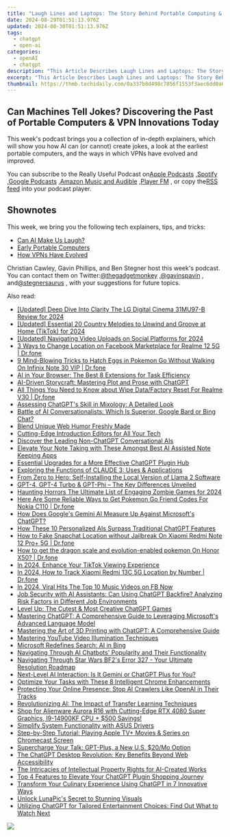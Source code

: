 ```yaml
---
title: "Laugh Lines and Laptops: The Story Behind Portable Computing & AI's Wit"
date: 2024-08-29T01:51:13.976Z
updated: 2024-08-30T01:51:13.976Z
tags:
  - chatgpt
  - open-ai
categories:
  - openAI
  - chatgpt
description: "This Article Describes Laugh Lines and Laptops: The Story Behind Portable Computing & AI's Wit"
excerpt: "This Article Describes Laugh Lines and Laptops: The Story Behind Portable Computing & AI's Wit"
thumbnail: https://thmb.techidaily.com/0a337b8d498c7856f1553f3aec6dd0a0ba10469da4dedfe1c7e2e3409bef7181.jpg
---
```


## Can Machines Tell Jokes? Discovering the Past of Portable Computers & VPN Innovations Today

 This week's podcast brings you a collection of in-depth explainers, which will show you how AI can (or cannot) create jokes, a look at the earliest portable computers, and the ways in which VPNs have evolved and improved.

 You can subscribe to the Really Useful Podcast on[Apple Podcasts](https://podcasts.apple.com/gb/podcast/the-really-useful-podcast/id1437847131?mt=2) ,[Spotify](https://open.spotify.com/show/283gDxLd6OTNEpRq6tN7ha) ,[Google Podcasts](https://www.google.com/podcasts?feed=aHR0cHM6Ly9hbmNob3IuZm0vcy8zMWJlNDcwL3BvZGNhc3QvcnNz) ,[Amazon Music and Audible](https://music.amazon.co.uk/podcasts/20ab73d4-5da2-46c7-a17f-dc6eb39bdb48/The-Really-Useful-Podcast) ,[Player FM](https://player.fm/series/the-really-useful-podcast-2491856) , or copy the[RSS feed](https://feeds.transistor.fm/the-really-useful-podcast) into your podcast player.

## Shownotes

 This week, we bring you the following tech explainers, tips, and tricks:

* [Can AI Make Us Laugh?](https://www.makeuseof.com/can-ai-make-us-laugh/)
* [Early Portable Computers](https://www.makeuseof.com/who-invented-the-laptop-early-portable-computers-that-kickstarted-mobile-working/)
* [How VPNs Have Evolved](https://www.makeuseof.com/vpn-evolution-ways-vpns-have-become-even-more-private/)

 Christian Cawley, Gavin Phillips, and Ben Stegner host this week's podcast. You can contact them on Twitter:[@thegadgetmonkey](https://twitter.com/thegadgetmonkey) ,[@gavinspavin](https://twitter.com/gavinspavin) , and[@stegnersaurus](https://twitter.com/stegnersaurus) , with your suggestions for future topics.


<ins class="adsbygoogle"
     style="display:block"
     data-ad-format="autorelaxed"
     data-ad-client="ca-pub-7571918770474297"
     data-ad-slot="1223367746"></ins>



<ins class="adsbygoogle"
     style="display:block"
     data-ad-client="ca-pub-7571918770474297"
     data-ad-slot="8358498916"
     data-ad-format="auto"
     data-full-width-responsive="true"></ins>

<span class="atpl-alsoreadstyle">Also read:</span>
<div><ul>
<li><a href="https://fox-glue.techidaily.com/updated-deep-dive-into-clarity-the-lg-digital-cinema-31mu97-b-review-for-2024/"><u>[Updated] Deep Dive Into Clarity  The LG Digital Cinema 31MU97-B Review for 2024</u></a></li>
<li><a href="https://tiktok-clips.techidaily.com/updated-essential-20-country-melodies-to-unwind-and-groove-at-home-tiktok-for-2024/"><u>[Updated] Essential 20 Country Melodies to Unwind and Groove at Home (TikTok) for 2024</u></a></li>
<li><a href="https://twitter-videos.techidaily.com/updated-navigating-video-uploads-on-social-platforms-for-2024/"><u>[Updated] Navigating Video Uploads on Social Platforms for 2024</u></a></li>
<li><a href="https://location-fake.techidaily.com/3-ways-to-change-location-on-facebook-marketplace-for-realme-12-5g-drfone-by-drfone-virtual-android/"><u>3 Ways to Change Location on Facebook Marketplace for Realme 12 5G | Dr.fone</u></a></li>
<li><a href="https://android-pokemon-go.techidaily.com/9-mind-blowing-tricks-to-hatch-eggs-in-pokemon-go-without-walking-on-infinix-note-30-vip-drfone-by-drfone-virtual-android/"><u>9 Mind-Blowing Tricks to Hatch Eggs in Pokemon Go Without Walking On Infinix Note 30 VIP | Dr.fone</u></a></li>
<li><a href="https://tech-revival.techidaily.com/ai-in-your-browser-the-best-8-extensions-for-task-efficiency/"><u>AI in Your Browser: The Best 8 Extensions for Task Efficiency</u></a></li>
<li><a href="https://tech-revival.techidaily.com/ai-driven-storycraft-mastering-plot-and-prose-with-chatgpt/"><u>AI-Driven Storycraft: Mastering Plot and Prose with ChatGPT</u></a></li>
<li><a href="https://techidaily.com/all-things-you-need-to-know-about-wipe-datafactory-reset-for-realme-v30-drfone-by-drfone-reset-android-reset-android/"><u>All Things You Need to Know about Wipe Data/Factory Reset For Realme V30 | Dr.fone</u></a></li>
<li><a href="https://tech-revival.techidaily.com/assessing-chatgpts-skill-in-mixology-a-detailed-look/"><u>Assessing ChatGPT's Skill in Mixology: A Detailed Look</u></a></li>
<li><a href="https://tech-revival.techidaily.com/battle-of-ai-conversationalists-which-is-superior-google-bard-or-bing-chat/"><u>Battle of AI Conversationalists: Which Is Superior, Google Bard or Bing Chat?</u></a></li>
<li><a href="https://extra-lessons.techidaily.com/blend-unique-web-humor-freshly-made/"><u>Blend Unique Web Humor Freshly Made</u></a></li>
<li><a href="https://fox-boxes.techidaily.com/cutting-edge-introduction-editors-for-all-your-tech/"><u>Cutting-Edge Introduction Editors for All Your Tech</u></a></li>
<li><a href="https://tech-revival.techidaily.com/discover-the-leading-non-chatgpt-conversational-ais/"><u>Discover the Leading Non-ChatGPT Conversational AIs</u></a></li>
<li><a href="https://tech-revival.techidaily.com/elevate-your-note-taking-with-these-amongst-best-ai-assisted-note-keeping-apps/"><u>Elevate Your Note Taking with These Amongst Best AI Assisted Note Keeping Apps</u></a></li>
<li><a href="https://tech-revival.techidaily.com/essential-upgrades-for-a-more-effective-chatgpt-plugin-hub/"><u>Essential Upgrades for a More Effective ChatGPT Plugin Hub</u></a></li>
<li><a href="https://tech-revival.techidaily.com/exploring-the-functions-of-claude-3-uses-and-applications/"><u>Exploring the Functions of CLAUDE 3: Uses & Applications</u></a></li>
<li><a href="https://tech-revival.techidaily.com/from-zero-to-hero-self-installing-the-local-version-of-llama-2-software/"><u>From Zero to Hero: Self-Installing the Local Version of Llama 2 Software</u></a></li>
<li><a href="https://tech-revival.techidaily.com/gpt-4-gpt-4-turbo-and-gpt-phi-the-key-differences-unveiled/"><u>GPT-4, GPT-4 Turbo & GPT-Phi – The Key Differences Unveiled</u></a></li>
<li><a href="https://screen-capture.techidaily.com/haunting-horrors-the-ultimate-list-of-engaging-zombie-games-for-2024/"><u>Haunting Horrors  The Ultimate List of Engaging Zombie Games for 2024</u></a></li>
<li><a href="https://android-pokemon-go.techidaily.com/here-are-some-reliable-ways-to-get-pokemon-go-friend-codes-for-nokia-c110-drfone-by-drfone-virtual-android/"><u>Here Are Some Reliable Ways to Get Pokemon Go Friend Codes For Nokia C110 | Dr.fone</u></a></li>
<li><a href="https://tech-revival.techidaily.com/how-does-googles-gemini-ai-measure-up-against-microsofts-chatgpt/"><u>How Does Google's Gemini AI Measure Up Against Microsoft's ChatGPT?</u></a></li>
<li><a href="https://tech-revival.techidaily.com/how-these-10-personalized-ais-surpass-traditional-chatgpt-features/"><u>How These 10 Personalized AIs Surpass Traditional ChatGPT Features</u></a></li>
<li><a href="https://fix-guide.techidaily.com/how-to-fake-snapchat-location-without-jailbreak-on-xiaomi-redmi-note-12-proplus-5g-drfone-by-drfone-virtual-android/"><u>How to Fake Snapchat Location without Jailbreak On Xiaomi Redmi Note 12 Pro+ 5G | Dr.fone</u></a></li>
<li><a href="https://pokemon-go-android.techidaily.com/how-to-get-the-dragon-scale-and-evolution-enabled-pokemon-on-honor-x50-drfone-by-drfone-virtual-android/"><u>How to get the dragon scale and evolution-enabled pokemon On Honor X50? | Dr.fone</u></a></li>
<li><a href="https://tiktok-video-recordings.techidaily.com/in-2024-enhance-your-tiktok-viewing-experience/"><u>In 2024, Enhance Your TikTok Viewing Experience</u></a></li>
<li><a href="https://android-location-track.techidaily.com/in-2024-how-to-track-xiaomi-redmi-13c-5g-location-by-number-drfone-by-drfone-virtual-android/"><u>In 2024, How to Track Xiaomi Redmi 13C 5G Location by Number | Dr.fone</u></a></li>
<li><a href="https://facebook-video-files.techidaily.com/in-2024-viral-hits-the-top-10-music-videos-on-fb-now/"><u>In 2024, Viral Hits  The Top 10 Music Videos on FB Now</u></a></li>
<li><a href="https://tech-revival.techidaily.com/job-security-with-ai-assistants-can-using-chatgpt-backfire-analyzing-risk-factors-in-different-job-environments/"><u>Job Security with AI Assistants: Can Using ChatGPT Backfire? Analyzing Risk Factors in Different Job Environments</u></a></li>
<li><a href="https://tech-revival.techidaily.com/level-up-the-cutest-and-most-creative-chatgpt-games/"><u>Level Up: The Cutest & Most Creative ChatGPT Games</u></a></li>
<li><a href="https://tech-revival.techidaily.com/mastering-chatgpt-a-comprehensive-guide-to-leveraging-microsofts-advanced-language-model/"><u>Mastering ChatGPT: A Comprehensive Guide to Leveraging Microsoft's Advanced Language Model</u></a></li>
<li><a href="https://tech-revival.techidaily.com/mastering-the-art-of-3d-printing-with-chatgpt-a-comprehensive-guide/"><u>Mastering the Art of 3D Printing with ChatGPT: A Comprehensive Guide</u></a></li>
<li><a href="https://youtube-video-recordings.techidaily.com/mastering-youtube-video-illumination-techniques/"><u>Mastering YouTube Video Illumination Techniques</u></a></li>
<li><a href="https://tech-revival.techidaily.com/microsoft-redefines-search-ai-in-bing/"><u>Microsoft Redefines Search: AI in Bing</u></a></li>
<li><a href="https://tech-revival.techidaily.com/navigating-through-ai-chatbots-popularity-and-their-functionality/"><u>Navigating Through AI Chatbots' Popularity and Their Functionality</u></a></li>
<li><a href="https://win-blog.techidaily.com/navigating-through-star-wars-bf2s-error-327-your-ultimate-resolution-roadmap/"><u>Navigating Through Star Wars BF2's Error 327 - Your Ultimate Resolution Roadmap</u></a></li>
<li><a href="https://tech-revival.techidaily.com/next-level-ai-interaction-is-it-gemini-or-chatgpt-plus-for-you/"><u>Next-Level AI Interaction: Is It Gemini or ChatGPT Plus for You?</u></a></li>
<li><a href="https://tech-revival.techidaily.com/optimize-your-tasks-with-these-8-intelligent-chrome-enhancements/"><u>Optimize Your Tasks with These 8 Intelligent Chrome Enhancements</u></a></li>
<li><a href="https://tech-revival.techidaily.com/protecting-your-online-presence-stop-ai-crawlers-like-openai-in-their-tracks/"><u>Protecting Your Online Presence: Stop AI Crawlers Like OpenAI in Their Tracks</u></a></li>
<li><a href="https://tech-revival.techidaily.com/revolutionizing-ai-the-impact-of-transfer-learning-techniques/"><u>Revolutionizing AI: The Impact of Transfer Learning Techniques</u></a></li>
<li><a href="https://tech-revival.techidaily.com/1723262415204-shop-for-alienware-aurora-r16-with-cutting-edge-rtx-4080-super-graphics-i9-14900kf-cpu-plus-500-savings/"><u>Shop for Alienware Aurora R16 with Cutting-Edge RTX 4080 Super Graphics, I9-14900KF CPU + $500 Savings!</u></a></li>
<li><a href="https://driver-install.techidaily.com/simplify-system-functionality-with-asus-drivers/"><u>Simplify System Functionality with ASUS Drivers</u></a></li>
<li><a href="https://technical-tips.techidaily.com/step-by-step-tutorial-playing-apple-tvplus-movies-and-series-on-chromecast-screen/"><u>Step-by-Step Tutorial: Playing Apple TV+ Movies & Series on Chromecast Screen</u></a></li>
<li><a href="https://tech-revival.techidaily.com/supercharge-your-talk-gpt-plus-a-new-us-20mo-option/"><u>Supercharge Your Talk: GPT-Plus, a New U.S. $20/Mo Option</u></a></li>
<li><a href="https://tech-revival.techidaily.com/the-chatgpt-desktop-revolution-key-benefits-beyond-web-accessibility/"><u>The ChatGPT Desktop Revolution: Key Benefits Beyond Web Accessibility</u></a></li>
<li><a href="https://tech-revival.techidaily.com/the-intricacies-of-intellectual-property-rights-for-ai-created-works/"><u>The Intricacies of Intellectual Property Rights for AI-Created Works</u></a></li>
<li><a href="https://tech-revival.techidaily.com/top-4-features-to-elevate-your-chatgpt-plugin-shopping-journey/"><u>Top 4 Features to Elevate Your ChatGPT Plugin Shopping Journey</u></a></li>
<li><a href="https://tech-revival.techidaily.com/transform-your-culinary-experience-using-chatgpt-in-7-innovative-ways/"><u>Transform Your Culinary Experience Using ChatGPT in 7 Innovative Ways</u></a></li>
<li><a href="https://extra-lessons.techidaily.com/unlock-lunapics-secret-to-stunning-visuals/"><u>Unlock LunaPic's Secret to Stunning Visuals</u></a></li>
<li><a href="https://tech-revival.techidaily.com/utilizing-chatgpt-for-tailored-entertainment-choices-find-out-what-to-watch-next/"><u>Utilizing ChatGPT for Tailored Entertainment Choices: Find Out What to Watch Next</u></a></li>
</ul></div>

<!-- affiliate ads begin -->
<a href="https://secure.2checkout.com/order/checkout.php?PRODS=4621764&QTY=1&AFFILIATE=108875&CART=1"><img src="https://www.x-mirage.com/x-mirage/img/page-home.jpg" border="0"></a>
<!-- affiliate ads end -->